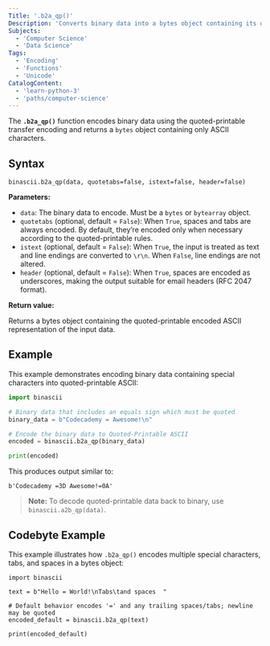 ```yaml
---
Title: '.b2a_qp()'
Description: 'Converts binary data into a bytes object containing its quoted-printable ASCII representation.'
Subjects:
  - 'Computer Science'
  - 'Data Science'
Tags:
  - 'Encoding'
  - 'Functions'
  - 'Unicode'
CatalogContent:
  - 'learn-python-3'
  - 'paths/computer-science'
---
```


The **`.b2a_qp()`** function encodes binary data using the quoted-printable transfer encoding and returns a `bytes` object containing only ASCII characters.

## Syntax

```pseudo
binascii.b2a_qp(data, quotetabs=false, istext=false, header=false)
```

**Parameters:**

- `data`: The binary data to encode. Must be a `bytes` or `bytearray` object.
- `quotetabs` (optional, default = `False`): When `True`, spaces and tabs are always encoded. By default, they’re encoded only when necessary according to the quoted-printable rules.
- `istext` (optional, default = `False`): When `True`, the input is treated as text and line endings are converted to `\r\n`. When `False`, line endings are not altered.
- `header` (optional, default = `False`): When `True`, spaces are encoded as underscores, making the output suitable for email headers (RFC 2047 format).

**Return value:** 

Returns a bytes object containing the quoted-printable encoded ASCII representation of the input data.

## Example

This example demonstrates encoding binary data containing special characters into quoted-printable ASCII:

```py
import binascii

# Binary data that includes an equals sign which must be quoted
binary_data = b"Codecademy = Awesome!\n"

# Encode the binary data to Quoted-Printable ASCII
encoded = binascii.b2a_qp(binary_data)

print(encoded)
```

This produces output similar to:

```shell
b'Codecademy =3D Awesome!=0A'
```

> **Note:** To decode quoted-printable data back to binary, use `binascii.a2b_qp(data)`.

## Codebyte Example

This example illustrates how `.b2a_qp()` encodes multiple special characters, tabs, and spaces in a bytes object:

```codebyte/python
import binascii

text = b"Hello = World!\nTabs\tand spaces  "

# Default behavior encodes '=' and any trailing spaces/tabs; newline may be quoted
encoded_default = binascii.b2a_qp(text)

print(encoded_default)
```
